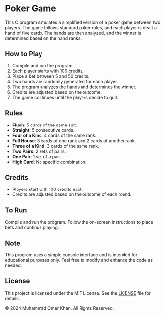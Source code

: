 # Poker Game

This C program simulates a simplified version of a poker game between two players. The game follows standard poker rules, and each player is dealt a hand of five cards. The hands are then analyzed, and the winner is determined based on the hand ranks.

## How to Play

1. Compile and run the program.
2. Each player starts with 100 credits.
3. Place a bet between 5 and 50 credits.
4. Two hands are randomly generated for each player.
5. The program analyzes the hands and determines the winner.
6. Credits are adjusted based on the outcome.
7. The game continues until the players decide to quit.

## Rules

- **Flush**: 5 cards of the same suit.
- **Straight**: 5 consecutive cards.
- **Four of a Kind**: 4 cards of the same rank.
- **Full House**: 3 cards of one rank and 2 cards of another rank.
- **Three of a Kind**: 3 cards of the same rank.
- **Two Pairs**: 2 sets of pairs.
- **One Pair**: 1 set of a pair.
- **High Card**: No specific combination.

## Credits

- Players start with 100 credits each.
- Credits are adjusted based on the outcome of each round.

## To Run

Compile and run the program. Follow the on-screen instructions to place bets and continue playing.

## Note

This program uses a simple console interface and is intended for educational purposes only. Feel free to modify and enhance the code as needed.

## License

This project is licensed under the MIT License. See the [LICENSE]() file for details.

© 2024 Muhammad Omer Khan. All Rights Reserved.
